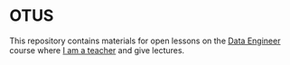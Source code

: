 # OTUS
This repository contains materials for open lessons on the [Data Engineer](https://otus.ru/lessons/data-engineer/) course where [I am a teacher](https://otus.ru/teacher/1216) and give lectures.

